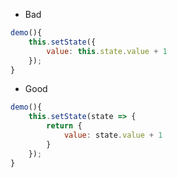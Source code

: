 - Bad

```javascript
demo(){
    this.setState({
        value: this.state.value + 1
    });
}
```

- Good

```javascript
demo(){
    this.setState(state => {
        return {
            value: state.value + 1
        }
    });
}
```
